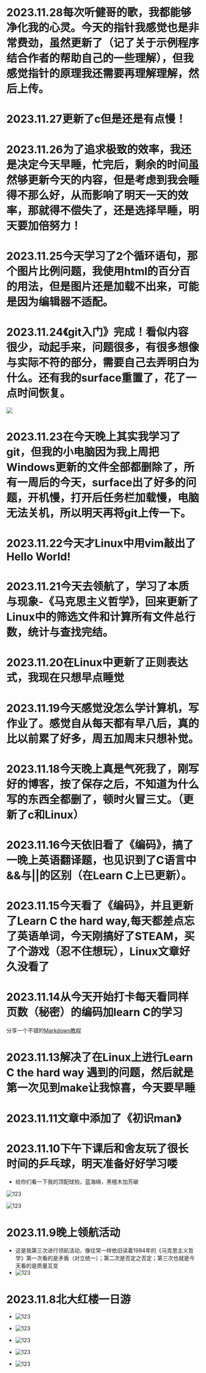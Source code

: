 # 2023.11.28每次听健哥的歌，我都能够净化我的心灵。今天的指针我感觉也是非常费劲，虽然更新了（记了关于示例程序结合作者的帮助自己的一些理解），但我感觉指针的原理我还需要再理解理解，然后上传。

# 2023.11.27更新了c但是还是有点慢！

# 2023.11.26为了追求极致的效率，我还是决定今天早睡，忙完后，剩余的时间虽然够更新今天的内容，但是考虑到我会睡得不那么好，从而影响了明天一天的效率，那就得不偿失了，还是选择早睡，明天要加倍努力！

# 2023.11.25今天学习了2个循环语句，那个图片比例问题，我使用html的百分百的用法，但是图片还是加载不出来，可能是因为编辑器不适配。

# 2023.11.24《git入门》完成！看似内容很少，动起手来，问题很多，有很多想像与实际不符的部分，需要自己去弄明白为什么。还有我的surface重置了，花了一点时间恢复。

![ ](index/1224.jpg)

# 2023.11.23在今天晚上其实我学习了git，但我的小电脑因为我上周把Windows更新的文件全部都删除了，所有一周后的今天，surface出了好多的问题，开机慢，打开后任务栏加载慢，电脑无法关机，所以明天再将git上传一下。

# 2023.11.22今天才Linux中用vim敲出了Hello World!

# 2023.11.21今天去领航了，学习了本质与现象-《马克思主义哲学》，回来更新了Linux中的筛选文件和计算所有文件总行数，统计与查找完结。

# 2023.11.20在Linux中更新了正则表达式，我现在只想早点睡觉

# 2023.11.19今天感觉没怎么学计算机，写作业了。感觉自从每天都有早八后，真的比以前累了好多，周五加周末只想补觉。

# 2023.11.18今天晚上真是气死我了，刚写好的博客，按了保存之后，不知道为什么写的东西全都删了，顿时火冒三丈。（更新了c和Linux） 

# 2023.11.16今天依旧看了《编码》，搞了一晚上英语翻译题，也见识到了C语言中&&与||的区别（在Learn C上已更新）。

# 2023.11.15今天看了《编码》，并且更新了Learn C the hard way,每天都差点忘了英语单词，今天刚搞好了STEAM，买了个游戏（忍不住想玩），Linux文章好久没看了

# 2023.11.14从今天开始打卡每天看同样页数（秘密）的编码加learn C的学习

分享一个不错的[Markdown教程]( https://b23.tv/QHo5ho3)

# 2023.11.13解决了在Linux上进行Learn C the hard way 遇到的问题，然后就是第一次见到make让我惊喜，今天要早睡

# 2023.11.11文章中添加了《初识man》

# 2023.11.10下午下课后和舍友玩了很长时间的乒乓球，明天准备好好学习喽

- 给你们看一下我的顶配球拍，蓝海绵，黑檀木加芳碳



![123](index/11101.jpg)

![123](index/11102.jpg)

# 2023.11.9晚上领航活动

- 这是我第三次进行领航活动，像往常一样依旧读着1984年的《马克思主义哲学》第一次看的是矛盾（对立统一）；第二次是否定之否定；第三次也就是今天看的是质量互变
- ![123](index/11096.jpg)

# 2023.11.8北大红楼一日游

- ![123](index/81.jpg)

- ![123](index/82.jpg)

- ![123](index/83.jpg)

- ![123](index/84.jpg)

- ![123](index/85.jpg)
